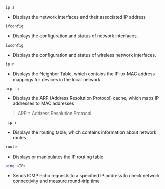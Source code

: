 
 ```bash
ip a
  ```
 - Displays the network interfaces and their associated IP address


  ```bash
ifconfig
  ```
  - Displays the configuration and status of network interfaces.

```bash
iwconfig
```
- Displays the configuration and status of wireless network interfaces.


```bash
ip n
```
- Displays the Neighbor Table, which contains the IP-to-MAC address mappings for devices in the local network

```bash
arp -a
```
- Displays the ARP (Address Resolution Protocol) cache, which maps IP addresses to MAC addresses

>ARP = Address Resolution Protocol

```bash
 ip r
```

- Displays the routing table, which contains information about network routes


```bash
route
```
- Displays or manipulates the IP routing table


```bash
ping <IP>
```
  - Sends ICMP echo requests to a specified IP address to check network connectivity and measure round-trip time